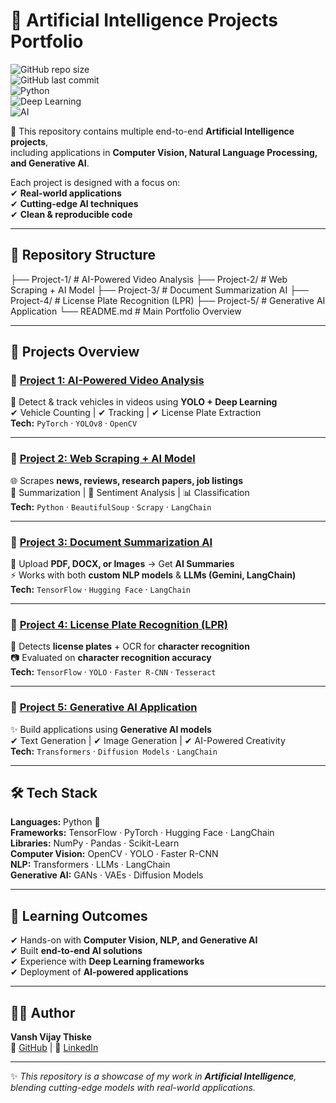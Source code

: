 # 🤖 Artificial Intelligence Projects Portfolio  

![GitHub repo size](https://img.shields.io/github/repo-size/vanshthiske/yourrepo?color=blue)  
![GitHub last commit](https://img.shields.io/github/last-commit/yourusername/yourrepo?color=green)  
![Python](https://img.shields.io/badge/Python-3.8%2B-blue)  
![Deep Learning](https://img.shields.io/badge/Deep%20Learning-TensorFlow%20%7C%20PyTorch-orange)  
![AI](https://img.shields.io/badge/Artificial%20Intelligence-Projects-red)  

🚀 This repository contains multiple end-to-end **Artificial Intelligence projects**,  
including applications in **Computer Vision, Natural Language Processing, and Generative AI**.  

Each project is designed with a focus on:  
✔ **Real-world applications**  
✔ **Cutting-edge AI techniques**  
✔ **Clean & reproducible code**  

---

## 📂 Repository Structure  
├── Project-1/ # AI-Powered Video Analysis
├── Project-2/ # Web Scraping + AI Model
├── Project-3/ # Document Summarization AI
├── Project-4/ # License Plate Recognition (LPR)
├── Project-5/ # Generative AI Application
└── README.md # Main Portfolio Overview




---

## 🚀 Projects Overview  

### 🔹 [Project 1: AI-Powered Video Analysis](./Project-1)  
🎥 Detect & track vehicles in videos using **YOLO + Deep Learning**  
✔ Vehicle Counting | ✔ Tracking | ✔ License Plate Extraction  
**Tech:** `PyTorch` · `YOLOv8` · `OpenCV`  

---

### 🔹 [Project 2: Web Scraping + AI Model](./Project-2)  
🌐 Scrapes **news, reviews, research papers, job listings**  
📰 Summarization | 🙂 Sentiment Analysis | 📊 Classification  
**Tech:** `Python` · `BeautifulSoup` · `Scrapy` · `LangChain`  

---

### 🔹 [Project 3: Document Summarization AI](./Project-3)  
📑 Upload **PDF, DOCX, or Images** → Get **AI Summaries**  
⚡ Works with both **custom NLP models** & **LLMs (Gemini, LangChain)**  
**Tech:** `TensorFlow` · `Hugging Face` · `LangChain`  

---

### 🔹 [Project 4: License Plate Recognition (LPR)](./Project-4)  
🚗 Detects **license plates** + OCR for **character recognition**  
📷 Evaluated on **character recognition accuracy**  
**Tech:** `TensorFlow` · `YOLO` · `Faster R-CNN` · `Tesseract`  

---

### 🔹 [Project 5: Generative AI Application](./Project-5)  
✨ Build applications using **Generative AI models**  
✔ Text Generation | ✔ Image Generation | ✔ AI-Powered Creativity  
**Tech:** `Transformers` · `Diffusion Models` · `LangChain`  

---

## 🛠️ Tech Stack  
**Languages:** Python 🐍  
**Frameworks:** TensorFlow · PyTorch · Hugging Face · LangChain  
**Libraries:** NumPy · Pandas · Scikit-Learn  
**Computer Vision:** OpenCV · YOLO · Faster R-CNN  
**NLP:** Transformers · LLMs · LangChain  
**Generative AI:** GANs · VAEs · Diffusion Models  

---

## 📘 Learning Outcomes  
✔ Hands-on with **Computer Vision, NLP, and Generative AI**  
✔ Built **end-to-end AI solutions**  
✔ Experience with **Deep Learning frameworks**  
✔ Deployment of **AI-powered applications**  

---

## 👨‍💻 Author  
**Vansh Vijay Thiske**  
🔗 [GitHub](https://github.com/yourusername) | 🔗 [LinkedIn](https://linkedin.com/in/yourprofile)  

---

✨ *This repository is a showcase of my work in **Artificial Intelligence**, blending cutting-edge models with real-world applications.*  
